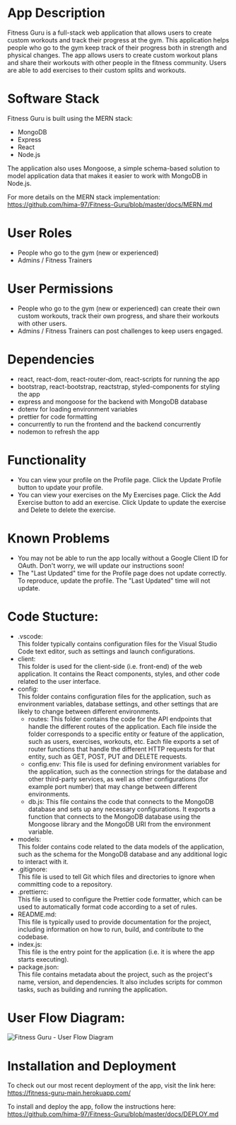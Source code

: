 # App Description

Fitness Guru is a full-stack web application that allows users to create custom workouts and track their progress at the gym.
This application helps people who go to the gym keep track of their progress both in strength and physical changes.
The app allows users to create custom workout plans and share their workouts with other people in the fitness community. 
Users are able to add exercises to their custom splits and workouts.

# Software Stack

Fitness Guru is built using the MERN stack:

- MongoDB
- Express
- React
- Node.js

The application also uses Mongoose, a simple schema-based solution to model application data that makes it easier to work with MongoDB in Node.js.

For more details on the MERN stack implementation: <br>
https://github.com/hima-97/Fitness-Guru/blob/master/docs/MERN.md

# User Roles

-   People who go to the gym (new or experienced)
-   Admins / Fitness Trainers

# User Permissions

-   People who go to the gym (new or experienced) can create their own custom workouts, track their own progress, and share their workouts with other users.
-   Admins / Fitness Trainers can post challenges to keep users engaged.

# Dependencies

-   react, react-dom, react-router-dom, react-scripts for running the app
-   bootstrap, react-bootstrap, reactstrap, styled-components for styling the app
-   express and mongoose for the backend with MongoDB database
-   dotenv for loading environment variables
-   prettier for code formatting
-   concurrently to run the frontend and the backend concurrently
-   nodemon to refresh the app

# Functionality

-   You can view your profile on the Profile page. Click the Update Profile button to update your profile.
-   You can view your exercises on the My Exercises page. Click the Add Exercise button to add an exercise. Click Update to update the exercise and Delete to delete the exercise.

# Known Problems

-   You may not be able to run the app locally without a Google Client ID for OAuth. Don't worry, we will update our instructions soon!
-   The "Last Updated" time for the Profile page does not update correctly. To reproduce, update the profile. The "Last Updated" time will not update.

# Code Stucture:

-   .vscode: <br>
    This folder typically contains configuration files for the Visual Studio Code text editor, such as settings and launch configurations.
-   client: <br>
    This folder is used for the client-side (i.e. front-end) of the web application. It contains the React components, styles, and other code related to the user interface.
-   config: <br>
    This folder contains configuration files for the application, such as environment variables, database settings, and other settings that are likely to change between different environments.
    -	routes:
        This folder contains the code for the API endpoints that handle the different routes of the application. Each file inside the folder corresponds to a specific entity or feature of the application, such as users, exercises, workouts, etc. Each file exports a set of router functions that handle the different HTTP requests for that entity, such as GET, POST, PUT and DELETE requests.
    -	config.env:
        This file is used for defining environment variables for the application, such as the connection strings for the database and other third-party services, as well as other configurations (for example port number) that may change between different environments.
    -	db.js:
        This file contains the code that connects to the MongoDB database and sets up any necessary configurations. It exports a function that connects to the MongoDB database using the Mongoose library and the MongoDB URI from the environment variable.
-   models: <br>
    This folder contains code related to the data models of the application, such as the schema for the MongoDB database and any additional logic to interact with it.
-   .gitignore: <br>
    This file is used to tell Git which files and directories to ignore when committing code to a repository.
-   .prettierrc: <br>
    This file is used to configure the Prettier code formatter, which can be used to automatically format code according to a set of rules.
-   README.md: <br>
    This file is typically used to provide documentation for the project, including information on how to run, build, and contribute to the codebase.
-   index.js: <br>
    This file is the entry point for the application (i.e. it is where the app starts executing).
-   package.json: <br>
    This file contains metadata about the project, such as the project's name, version, and dependencies. It also includes scripts for common tasks, such as building and running the application.

# User Flow Diagram:

![Fitness Guru - User Flow Diagram](https://user-images.githubusercontent.com/66971869/213334328-b2c81390-1d99-48a8-bd2f-a2aa96aedcce.png)

# Installation and Deployment

To check out our most recent deployment of the app, visit the link here: <br>
https://fitness-guru-main.herokuapp.com/

To install and deploy the app, follow the instructions here: <br>
https://github.com/hima-97/Fitness-Guru/blob/master/docs/DEPLOY.md
